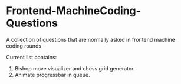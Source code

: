 # Frontend-MachineCoding-Questions
A collection of questions that are normally asked in frontend machine coding rounds

Current list contains:

1. Bishop move visualizer and chess grid generator.
2. Animate progressbar in queue.
